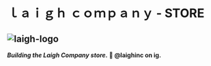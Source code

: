 # ｌａｉｇｈ  ｃｏｍｐａｎｙ - STORE

![laigh-logo](https://user-images.githubusercontent.com/62779084/89240798-930add80-d5d3-11ea-86dd-f31ca2f9bb4d.png)
---
__*Building the Laigh Company store.* 🛒
@laighinc on ig.__
